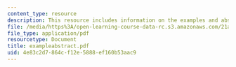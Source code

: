 ```yaml
---
content_type: resource
description: This resource includes information on the examples and abstracts of chamblis.
file: /media/https%3A/open-learning-course-data-rc.s3.amazonaws.com/21a-245j-power-interpersonal-organizational-and-global-dimensions-fall-2005/4e83c2d7864cf12e5888ef160b53aac9_exampleabstract.pdf
file_type: application/pdf
resourcetype: Document
title: exampleabstract.pdf
uid: 4e83c2d7-864c-f12e-5888-ef160b53aac9
---
```

